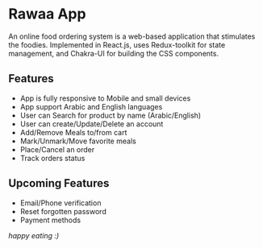 # Rawaa App

An online food ordering system is a web-based application that stimulates the foodies. Implemented in React.js, uses Redux-toolkit for state management, and Chakra-UI for building the CSS components.

## Features

- App is fully responsive to Mobile and small devices
- App support Arabic and English languages
- User can Search for product by name (Arabic/English)
- User can create/Update/Delete an account
- Add/Remove Meals to/from cart
- Mark/Unmark/Move favorite meals
- Place/Cancel an order
- Track orders status

## Upcoming Features

- Email/Phone verification
- Reset forgotten password
- Payment methods

_happy eating :)_
